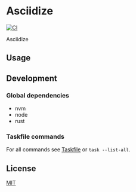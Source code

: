# Asciidize

[![CI](https://github.com/korvin89/asciidize/workflows/Check%20PR/badge.svg)](https://github.com/korvin89/asciidize/actions?query=workflow%3A%22%22Check+PR%22%22)

Asciidize

## Usage

## Development

### Global dependencies

- nvm
- node
- rust

### Taskfile commands

For all commands see [Taskfile](Taskfile.yaml) or `task --list-all`.

## License

[MIT](LICENSE)
